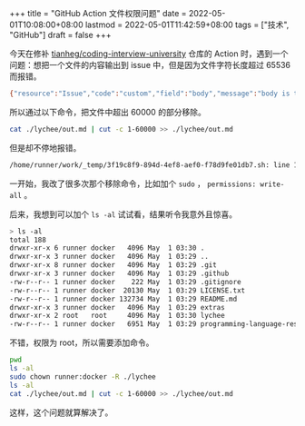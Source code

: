 +++
title = "GitHub Action 文件权限问题"
date = 2022-05-01T10:08:00+08:00
lastmod = 2022-05-01T11:42:59+08:00
tags = ["技术", "GitHub"]
draft = false
+++

今天在修补 [tianheg/coding-interview-university](https://github.com/tianheg/coding-interview-university) 仓库的 Action 时，遇到一个问题：想把一个文件的内容输出到 issue 中，但是因为文件字符长度超过 65536 而报错。

```sh
{"resource":"Issue","code":"custom","field":"body","message":"body is too long (maximum is 65536 characters)"}
```

所以通过以下命令，把文件中超出 60000 的部分移除。

```sh
cat ./lychee/out.md | cut -c 1-60000 >> ./lychee/out.md
```

但是却不停地报错。

```sh
/home/runner/work/_temp/3f19c8f9-894d-4ef8-aef0-f78d9fe01db7.sh: line 1: ./lychee/out.md: Permission denied
```

一开始，我改了很多次那个移除命令，比如加个 `sudo` ， `permissions: write-all` 。

后来，我想到可以加个 `ls -al` 试试看，结果听令我意外且惊喜。

```sh
> ls -al
total 188
drwxr-xr-x 6 runner docker   4096 May  1 03:30 .
drwxr-xr-x 3 runner docker   4096 May  1 03:29 ..
drwxr-xr-x 8 runner docker   4096 May  1 03:29 .git
drwxr-xr-x 3 runner docker   4096 May  1 03:29 .github
-rw-r--r-- 1 runner docker    222 May  1 03:29 .gitignore
-rw-r--r-- 1 runner docker  20130 May  1 03:29 LICENSE.txt
-rw-r--r-- 1 runner docker 132734 May  1 03:29 README.md
drwxr-xr-x 3 runner docker   4096 May  1 03:29 extras
drwxr-xr-x 2 root   root     4096 May  1 03:30 lychee
-rw-r--r-- 1 runner docker   6951 May  1 03:29 programming-language-resources.md
```

不错，权限为 root，所以需要添加命令。

```sh
pwd
ls -al
sudo chown runner:docker -R ./lychee
ls -al
cat ./lychee/out.md | cut -c 1-60000 >> ./lychee/out.md
```

这样，这个问题就算解决了。
